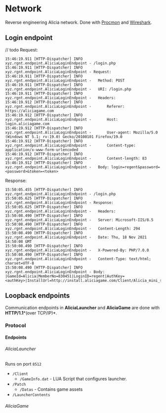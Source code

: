 # Network
Reverse engineering Alicia network. Done with [Procmon](https://docs.microsoft.com/en-us/sysinternals/downloads/procmon) and [Wireshark](https://www.wireshark.org).


## Login endpoint
// todo
Request:
```
15:46:19.911 [HTTP-Dispatcher] INFO  xyz.rgnt.endpoint.AliciaLoginEndpoint - /login.php
15:46:19.911 [HTTP-Dispatcher] INFO  xyz.rgnt.endpoint.AliciaLoginEndpoint - Request: 
15:46:19.911 [HTTP-Dispatcher] INFO  xyz.rgnt.endpoint.AliciaLoginEndpoint -   Method: POST
15:46:19.911 [HTTP-Dispatcher] INFO  xyz.rgnt.endpoint.AliciaLoginEndpoint -   URI: /login.php
15:46:19.911 [HTTP-Dispatcher] INFO  xyz.rgnt.endpoint.AliciaLoginEndpoint -   Headers:
15:46:19.912 [HTTP-Dispatcher] INFO  xyz.rgnt.endpoint.AliciaLoginEndpoint -       Referer: https://aliciagame.com
15:46:19.912 [HTTP-Dispatcher] INFO  xyz.rgnt.endpoint.AliciaLoginEndpoint -       Host: login.aliciagame.com
15:46:19.912 [HTTP-Dispatcher] INFO  xyz.rgnt.endpoint.AliciaLoginEndpoint -       User-agent: Mozilla/5.0 (Windows NT 5.1; rv:19.0) Gecko/20100101 Firefox/19.0
15:46:19.912 [HTTP-Dispatcher] INFO  xyz.rgnt.endpoint.AliciaLoginEndpoint -       Content-type: application/x-www-form-urlencoded
15:46:19.912 [HTTP-Dispatcher] INFO  xyz.rgnt.endpoint.AliciaLoginEndpoint -       Content-length: 83
15:46:19.912 [HTTP-Dispatcher] INFO  xyz.rgnt.endpoint.AliciaLoginEndpoint -   Body: login=regent&password=<password>&token=<token>
```

Response:
```
15:50:05.455 [HTTP-Dispatcher] INFO  xyz.rgnt.endpoint.AliciaLoginEndpoint - /login.php
15:50:05.625 [HTTP-Dispatcher] INFO  xyz.rgnt.endpoint.AliciaLoginEndpoint - Response: 
15:50:05.625 [HTTP-Dispatcher] INFO  xyz.rgnt.endpoint.AliciaLoginEndpoint -   Headers: 
15:50:08.490 [HTTP-Dispatcher] INFO  xyz.rgnt.endpoint.AliciaLoginEndpoint -   Server: Microsoft-IIS/8.5
15:50:08.490 [HTTP-Dispatcher] INFO  xyz.rgnt.endpoint.AliciaLoginEndpoint -   Content-Length: 294
15:50:08.490 [HTTP-Dispatcher] INFO  xyz.rgnt.endpoint.AliciaLoginEndpoint -   Date: Thu, 18 Nov 2021 14:50:08 GMT
15:50:08.490 [HTTP-Dispatcher] INFO  xyz.rgnt.endpoint.AliciaLoginEndpoint -   X-Powered-By: PHP/7.0.0
15:50:08.490 [HTTP-Dispatcher] INFO  xyz.rgnt.endpoint.AliciaLoginEndpoint -   Content-Type: text/html; charset=UTF-8
15:50:08.490 [HTTP-Dispatcher] INFO  xyz.rgnt.endpoint.AliciaLoginEndpoint - Body: 		|GameId=Alicia|MemberNo=830451|LoginID=regent|AuthKey=<authKey>|InstallUrl=http://install.aliciagame.com/Client/Alicia_mini_setup_04.exe|ServerType=0|ServerInfo=:|Age=16|Sex=2|Birthday=|WardNo=0|CityCode=00|ZipCode=|PCBangNo=0|CloseTime=
```

## Loopback endpoints
Communication endpoints in **AliciaLauncher** and **AliciaGame** are done with **HTTP/1.1***(over TCP/IP)*. 

### Protocol

#### Endpoints
###### AliciaLauncher
Runs on port `8512`
- `/Client`
	- `/GameInfo.dat` - LUA Script that configures launcher.
- `/Patch` 
    - `/Datas` - Contains game assets
- `/LauncherContents`
###### AliciaGame
